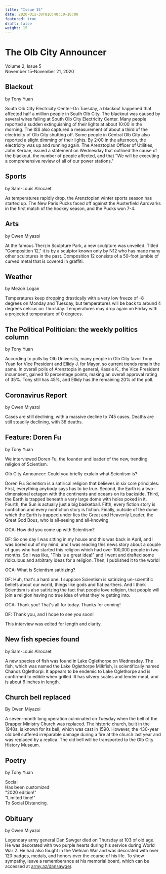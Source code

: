```yaml
---
title: "Issue 15"
date: 2020-011-30T010:40:30+10:00
featured: true
draft: false
weight: 15
---
```



# The Olb City Announcer
Volume 2, Issue 5  
November 15-November 21, 2020

## Blackout
by Tony Yuan

South Olb City Electricity Center-On Tuesday, a blackout happened that affected half a million people in South Olb City. The blackout was caused by several wires failing at South Olb City Electricity Center. Many people reported a sudden extinguishing of their lights at about 10:00 in the morning. The ISS also captured a measurement of about a third of the electricity of Olb City shutting off. Some people in Central Olb City also reported a slight dimming of their lights. By 2:00 in the afternoon, the electricity was up and running again. The Arenztopian Officer of Utilities, John Kerbae, issued a statement on Wednesday that outlined the cause of the blackout, the number of people affected, and that "We will be executing a comprehensive review of all of our power stations."

## Sports
by Sam-Louis Alrocaet

As temperatures rapidly drop, the Arenztopian winter sports season has started up. The New Paris Pucks faced off against the Austerfield Aardvarks in the first match of the hockey season, and the Pucks won 7-4.

## Arts
by Owen Miyazoi

At the famous Therzin Sculpture Park, a new sculpture was unveiled. Titled "Composition 12," it is by a sculptor known only by N12 who has made many other sculptures in the past. Composition 12 consists of a 50-foot jumble of curved metal that is covered in graffiti.

## Weather
by Mezoir Logan

Temperatures keep dropping drastically with a very low freeze of -8 degrees on Monday and Tuesday, but temperatures will be back to around 4 degrees celsius on Thursday. Temperatures may drop again on Friday with a projected temperature of 0 degrees.

## The Political Politician: the weekly politics column
by Tony Yuan

According to polls by Olb University, many people in Olb City favor Tony Yuan for Vice President and Ellidy J. for Mayor, so current trends remain the same. In overall polls of Arenztopia in general, Kassie K., the Vice President incumbent, gained 10 percentage points, making an overall approval rating of 35%. Tony still has 45%, and Ellidy has the remaining 20% of the poll. 

## Coronavirus Report
by Owen Miyazoi

Cases are still declining, with a massive decline to 745 cases. Deaths are still steadily declining, with 38 deaths. 

## Feature: Doren Fu
by Tony Yuan

We interviewed Doren Fu, the founder and leader of the new, trending religion of Scientism.

Olb City Announcer: Could you briefly explain what Scientism is?

Doren Fu: Scientism is a satirical religion that believes in six core principles: First, everything anybody says has to be true. Second, the Earth is a two-dimensional octagon with the continents and oceans on its backside. Third, the Earth is trapped beneath a very large dome with holes poked in it. Fourth, the Sun is actually just a big basketball. Fifth, every fiction story is nonfiction and every nonfiction story is fiction. Finally, outside of the dome which the Earth is trapped under lies the Great and Heavenly Leader, the Great God Bous, who is all-seeing and all-knowing.

OCA: How did you come up with Scientism?

DF: So one day I was sitting in my house and this was back in April, and I was bored out of my mind, and I was reading this news story about a couple of guys who had started this religion which had over 100,000 people in two months. So I was like, "This is a great idea!" and I went and drafted some ridiculous and arbitrary ideas for a religion. Then, I published it to the world!

OCA: What is Scientism satirizing?

DF: Huh, that's a hard one. I suppose Scientism is satirizing un-scientific beliefs about our world, things like gods and flat earthers. And I think Scientism is also satirizing the fact that people love religion, that people will join a religion having no true idea of what they're getting into.

OCA: Thank you! That's all for today. Thanks for coming!

DF: Thank you, and I hope to see you soon!

This interview was edited for length and clarity.

## New fish species found
by Sam-Louis Alrocaet

A new species of fish was found in Lake Oglethorpe on Wednesday. The fish, which was named the Lake Oglethorpe Milkfish, is scientifically named Chanos Oglethorpi. It appears to be endemic to Lake Oglethorpe and is confirmed to edible when grilled. It has silvery scales and tender meat, and is about 6 inches in length.

## Church bell replaced
By Owen Miyazoi

A seven-month long operation culminated on Tuesday when the bell of the Drapper Ministry Church was replaced. The historic church, built in the 1940s, is known for its bell, which was cast in 1590. However, the 430-year old bell suffered irreparable damage during a fire at the church last year and was replaced by a replica. The old bell will be transported to the Olb City History Museum. 

## Poetry
by Tony Yuan

Social    
Has been customized    
"2020 edition!"    
"Limited time!"    
To Social Distancing.    

## Obituary
by Owen Miyazoi

Legendary army general Dan Sawger died on Thursday at 103 of old age. He was decorated with two purple hearts during his service during World War 2. He had also fought in the Vietnam War and was decorated with over 120 badges, medals, and honors over the course of his life. To show sympathy, leave a rememberance at his memorial board, which can be accessed at [army.az/dansawger](army.az/dansawger).

